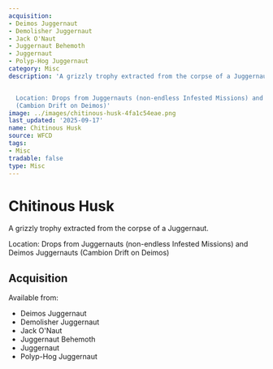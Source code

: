 ```yaml
---
acquisition:
- Deimos Juggernaut
- Demolisher Juggernaut
- Jack O'Naut
- Juggernaut Behemoth
- Juggernaut
- Polyp-Hog Juggernaut
category: Misc
description: 'A grizzly trophy extracted from the corpse of a Juggernaut.


  Location: Drops from Juggernauts (non-endless Infested Missions) and Deimos Juggernauts
  (Cambion Drift on Deimos)'
image: ../images/chitinous-husk-4fa1c54eae.png
last_updated: '2025-09-17'
name: Chitinous Husk
source: WFCD
tags:
- Misc
tradable: false
type: Misc
---
```


# Chitinous Husk

A grizzly trophy extracted from the corpse of a Juggernaut.

Location: Drops from Juggernauts (non-endless Infested Missions) and Deimos Juggernauts (Cambion Drift on Deimos)

## Acquisition

Available from:
- Deimos Juggernaut
- Demolisher Juggernaut
- Jack O'Naut
- Juggernaut Behemoth
- Juggernaut
- Polyp-Hog Juggernaut


